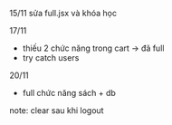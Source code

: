 15/11 sửa full.jsx và khóa học 

17/11 
+ thiếu 2 chức năng trong cart -> đã full
+ try catch users

20/11
+ full chức năng sách + db

note: clear sau khi logout
